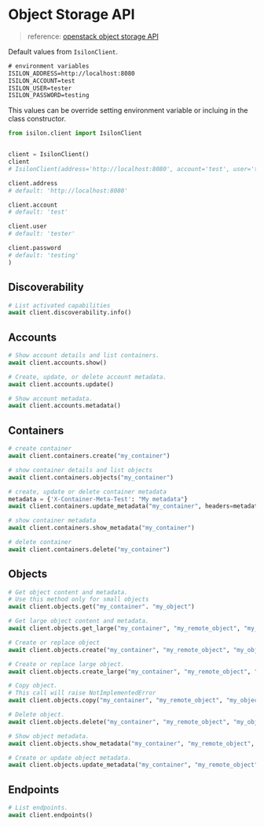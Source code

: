 # Object Storage API

> reference: [openstack object storage API](https://docs.openstack.org/api-ref/object-store/)

Default values from `IsilonClient`.

```txt
# environment variables
ISILON_ADDRESS=http://localhost:8080
ISILON_ACCOUNT=test
ISILON_USER=tester
ISILON_PASSWORD=testing
```

This values can be override setting environment variable or incluing in the class constructor.

```python
from isilon.client import IsilonClient


client = IsilonClient()
client
# IsilonClient(address='http://localhost:8080', account='test', user='tester', password='testing')

client.address
# default: 'http://localhost:8080'

client.account
# default: 'test'

client.user
# default: 'tester'

client.password
# default: 'testing'
)
```

## Discoverability

```python
# List activated capabilities
await client.discoverability.info()
```

## Accounts

```python
# Show account details and list containers.
await client.accounts.show()

# Create, update, or delete account metadata.
await client.accounts.update()

# Show account metadata.
await client.accounts.metadata()
```

## Containers

```python
# create container
await client.containers.create("my_container")

# show container details and list objects
await client.containers.objects("my_container")

# create, update or delete container metadata
metadata = {'X-Container-Meta-Test': "My metadata"}
await client.containers.update_metadata("my_container", headers=metadata)

# show container metadata
await client.containers.show_metadata("my_container")

# delete container
await client.containers.delete("my_container")
```

## Objects

```python
# Get object content and metadata.
# Use this method only for small objects
await client.objects.get("my_container". "my_object")

# Get large object content and metadata.
await client.objects.get_large("my_container", "my_remote_object", "my_object")

# Create or replace object
await client.objects.create("my_container", "my_remote_object", "my_object")

# Create or replace large object.
await client.objects.create_large("my_container", "my_remote_object", "my_object")

# Copy object.
# This call will raise NotImplementedError
await client.objects.copy("my_container", "my_remote_object", "my_object")

# Delete object.
await client.objects.delete("my_container", "my_remote_object", "my_object")

# Show object metadata.
await client.objects.show_metadata("my_container", "my_remote_object", "my_object")

# Create or update object metadata.
await client.objects.update_metadata("my_container", "my_remote_object", "my_object")
```

## Endpoints

```python
# List endpoints.
await client.endpoints()
```

